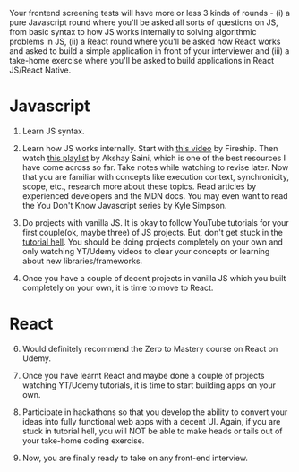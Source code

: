 Your frontend screening tests will have more or less 3 kinds of rounds - (i) a pure Javascript round where you'll be asked all sorts of questions on JS, from basic syntax to how
JS works internally to solving algorithmic problems in JS, (ii) a React round where you'll be asked how React works and asked to build a simple application in front of your interviewer and (iii) a take-home exercise where you'll be asked to build applications in React JS/React Native.

# Javascript

1. Learn JS syntax.

2. Learn how JS works internally. Start with [this video](https://www.youtube.com/watch?v=FSs_JYwnAdI) by Fireship. Then watch [this playlist](https://www.youtube.com/playlist?list=PLlasXeu85E9cQ32gLCvAvr9vNaUccPVNP) by Akshay Saini, which is one of the best resources I have come across so far. Take notes while watching to revise later. Now that you are familiar with concepts like execution context, synchronicity, scope, etc., research more about these topics. Read articles by experienced developers and the MDN docs. You may even want to read the You Don't Know Javascript series by Kyle Simpson.

4. Do projects with vanilla JS. It is okay to follow YouTube tutorials for your first couple(ok, maybe three) of JS projects. But, don't get stuck in the [tutorial hell](https://www.youtube.com/watch?v=-GB9qKbmGko). You should be doing projects completely on your own and only watching YT/Udemy videos to clear your concepts or learning about new libraries/frameworks.

5. Once you have a couple of decent projects in vanilla JS which you built completely on your own, it is time to move to React.

# React

6. Would definitely recommend the Zero to Mastery course on React on Udemy. 

7. Once you have learnt React and maybe done a couple of projects watching YT/Udemy tutorials, it is time to start building apps on your own. 

8. Participate in hackathons so that you develop the ability to convert your ideas into fully functional web apps with a decent UI. Again, if you are stuck in tutorial hell,
you will NOT be able to make heads or tails out of your take-home coding exercise.

10. Now, you are finally ready to take on any front-end interview.
